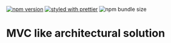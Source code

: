 [![npm version](https://badge.fury.io/js/%40gameastic%2Fmono.svg)](https://badge.fury.io/js/%40gameastic%2Fmono)
[![styled with prettier](https://img.shields.io/badge/styled_with-prettier-ff69b4.svg)](https://github.com/prettier/prettier)
![npm bundle size](https://img.shields.io/bundlephobia/min/@gameastic/mono)

# MVC like architectural solution

